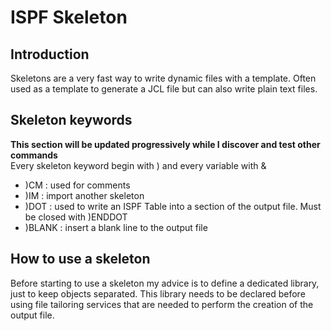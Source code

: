 # ISPF Skeleton
## Introduction  
Skeletons are a very fast way to write dynamic files with a template. Often used as a template to generate a JCL file but can also write plain text files.  
## Skeleton keywords
**This section will be updated progressively while I discover and test other commands**  
Every skeleton keyword begin with ) and every variable with &  
- )CM : used for comments
- )IM : import another skeleton
- )DOT <isptablename> : used to write an ISPF Table into a section of the output file. Must be closed with )ENDDOT
- )BLANK : insert a blank line to the output file
## How to use a skeleton
Before starting to use a skeleton my advice is to define a dedicated library, just to keep objects separated. This library needs to be declared before using file tailoring services that are needed to perform the creation of the output file.  
